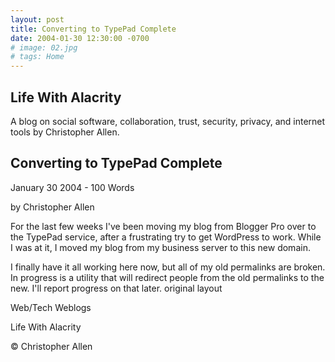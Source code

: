 ```yaml
---
layout: post
title: Converting to TypePad Complete
date: 2004-01-30 12:30:00 -0700
# image: 02.jpg
# tags: Home
---
```


## Life With Alacrity

A blog on social software, collaboration, trust, security, privacy, and internet tools by Christopher Allen.

## Converting to TypePad Complete

January 30 2004 - 100 Words

by Christopher Allen

For the last few weeks I've been moving my blog from Blogger Pro over to the TypePad service, after a frustrating try to get WordPress to work. While I was at it, I moved my blog from my business server to this new domain.

I finally have it all working here now, but all of my old permalinks are broken. In progress is a utility that will redirect people from the old permalinks to the new. I'll report progress on that later.
original layout

Web/Tech Weblogs

Life With Alacrity

© Christopher Allen
